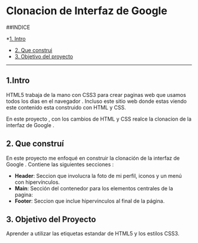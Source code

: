 #  Clonacion de Interfaz de Google

##INDICE

*[1. Intro](https://github.com/MariaGaratachia/navegador/blob/main/README.md#1intro)
* [2. Que construi](https://github.com/MariaGaratachia/navegador/blob/main/README.md#1intro)
* [3. Objetivo del proyecto](#)

****

## 1.Intro
HTML5 trabaja de la mano con CSS3 para crear  paginas web que usamos todos los dias en el navegador . Incluso este sitio web  donde estas viendo este contenido esta construido con HTML y CSS.

En este proyecto , con los cambios de HTML y CSS realce la clonacion de la interfaz  de Google .


## 2. Que construí
En este proyecto me enfoqué en construir la  clonación de la interfaz  de Google . Contiene las siguientes secciones :

* **Header**: Seccion que involucra la foto de mi perfil, iconos y un menú  con hipervínculos.
*  **Main**: Sección del contenedor para los elementos centrales de la pagina: 
*  **Footer**: Seccion que inclue hipervinculos  al final de la página. 

## 3. Objetivo del Proyecto
Aprender a utilizar las etiquetas estandar de HTML5 y los estilos CSS3.
